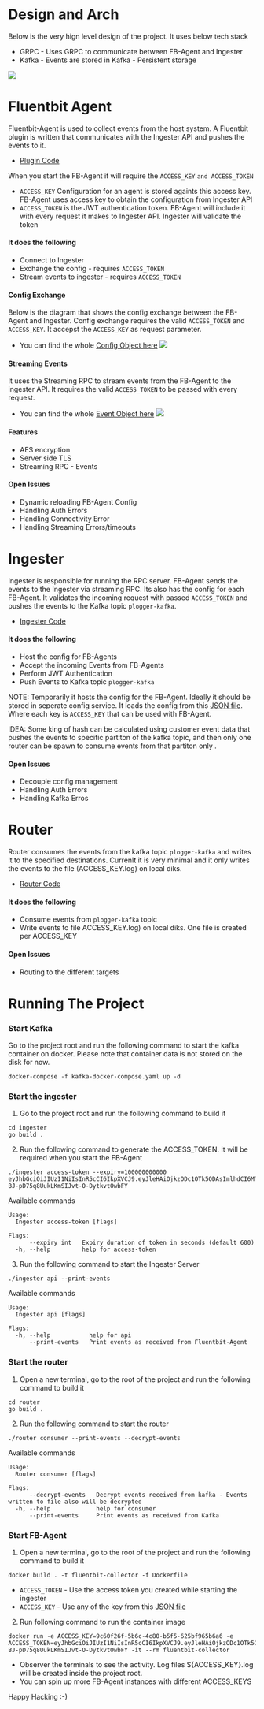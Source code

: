 # Design and Arch
Below is the very hign level design of the project. It uses below tech stack
- GRPC - Uses GRPC to communicate between FB-Agent and  Ingester
- Kafka - Events are stored in Kafka - Persistent storage

![](images/untitled@2x.png)

# Fluentbit Agent
Fluentbit-Agent is used to collect events from the host system. A Fluentbit plugin is written that communicates with the Ingester API and pushes the events to it.  
- [Plugin Code](https://github.ibm.com/Gufran-Baig/fargo-fb-poc/tree/master/fluentbit-collector/plugin)

When you start the FB-Agent it will require the `ACCESS_KEY` `and ACCESS_TOKEN` 
- `ACCESS_KEY` Configuration for an agent is stored againts this access key. FB-Agent uses access key to obtain the configuration from Ingester API 
- `ACCESS_TOKEN` is the JWT authentication token. FB-Agent will include it with every request it makes to Ingester API. Ingester will validate the token

#### It does the following
- Connect to Ingester
- Exchange the config - requires `ACCESS_TOKEN`
- Stream events to ingester - requires `ACCESS_TOKEN`


#### Config Exchange 
Below is the diagram that shows the config exchange between the FB-Agent and Ingester. Config exchange requires the valid `ACCESS_TOKEN` and `ACCESS_KEY`. It accepst the `ACCESS_KEY` as request parameter.
- You can find the whole [Config Object here](https://github.ibm.com/Gufran-Baig/fargo-fb-poc/blob/master/api/api.proto#L21)
![](images/Config%20Exchange%402x.png)


#### Streaming Events 
It uses the Streaming RPC to stream events from the FB-Agent to the ingester API. It requires the valid `ACCESS_TOKEN` to be passed with every request.
- You can find the whole [Event Object here](https://github.ibm.com/Gufran-Baig/fargo-fb-poc/blob/master/api/api.proto#L8)
![](images/Events@2x.png)


#### Features 
- AES encryption
- Server side TLS 
- Streaming RPC - Events 


#### Open Issues
- Dynamic reloading FB-Agent Config 
- Handling Auth Errors
- Handling Connectivity Error
- Handling Streaming Errors/timeouts 

# Ingester
Ingester is responsible for running the RPC server. FB-Agent sends the events to the Ingester via streaming RPC. Its also has the config for each FB-Agent. It validates the incoming request with passed `ACCESS_TOKEN` and pushes the events to the Kafka topic `plogger-kafka`.

- [Ingester Code](https://github.ibm.com/Gufran-Baig/fargo-fb-poc/tree/master/ingester)

#### It does the following 
- Host the config for FB-Agents
- Accept the incoming Events from FB-Agents
- Perform JWT Authentication
- Push Events to Kafka topic `plogger-kafka`

NOTE: Temporarily it hosts the config for the FB-Agent. Ideally it should be stored in seperate config service. It loads the config from this [JSON file](https://github.ibm.com/Gufran-Baig/fargo-fb-poc/blob/master/access-tokens-db.json). Where each key is `ACCESS_KEY` that can be used with FB-Agent.

IDEA: Some king of hash can be calculated using customer event data that pushes the events to specific partiton of the kafka topic, and then only one router can be spawn to consume events from that partiton only .

#### Open Issues
- Decouple config management
- Handling Auth Errors
- Handling Kafka Erros

# Router
Router consumes the events from the kafka topic `plogger-kafka` and writes it to the specified destinations. Currenlt it is very minimal and it only writes the events to the file (ACCESS_KEY.log) on local diks. 

- [Router Code](https://github.ibm.com/Gufran-Baig/fargo-fb-poc/tree/master/router)

#### It does the following 
- Consume events from `plogger-kafka` topic
- Write events to file ACCESS_KEY.log) on local diks. One file is created per ACCESS_KEY

#### Open Issues
- Routing to the different targets

# Running The Project 
### Start Kafka
Go to the project root and run the following command to start the kafka container on docker. Please note that container data is not stored on the disk for now. 
```
docker-compose -f kafka-docker-compose.yaml up -d
```

### Start the ingester
1. Go to the project root and run the following command  to build it
```
cd ingester
go build .
```


2. Run the following command to generate the ACCESS_TOKEN. It will be required when you start the FB-Agent
```
./ingester access-token --expiry=100000000000 
eyJhbGciOiJIUzI1NiIsInR5cCI6IkpXVCJ9.eyJleHAiOjkzODc1OTk5ODAsImlhdCI6MTYyMTMyMDM0OSwicm9sZSI6IiJ9.8Rpy5M2l-BJ-pD75q8UukLKmSIJvt-O-DytkvtOwbFY
```

Available commands 
```
Usage:
  Ingester access-token [flags]

Flags:
      --expiry int   Expiry duration of token in seconds (default 600)
  -h, --help         help for access-token
```


3. Run the following command to start the Ingester Server 
```
./ingester api --print-events 
```

Available commands
```
Usage:
  Ingester api [flags]

Flags:
  -h, --help           help for api
      --print-events   Print events as received from Fluentbit-Agent
```

### Start the router
1. Open a new terminal, go to the root of the project and run the following command to build it
```
cd router
go build .
```

2. Run the following command to start the router 
```
./router consumer --print-events --decrypt-events
```

Available commands
```
Usage:
  Router consumer [flags]

Flags:
      --decrypt-events   Decrypt events received from kafka - Events written to file also will be decrypted
  -h, --help             help for consumer
      --print-events     Print events as received from Kafka
```

### Start FB-Agent
1. Open a new terminal, go to the root of the project and run the following command to build it
```
docker build . -t fluentbit-collector -f Dockerfile
```

- `ACCESS_TOKEN` - Use the access token you created while starting the ingester
- `ACCESS_KEY` - Use any of the key from this [JSON file](https://github.ibm.com/Gufran-Baig/fargo-fb-poc/blob/master/access-tokens-db.json)

2. Run following command to run the container image
```
docker run -e ACCESS_KEY=9c60f26f-5b6c-4c80-b5f5-625bf965b6a6 -e ACCESS_TOKEN=eyJhbGciOiJIUzI1NiIsInR5cCI6IkpXVCJ9.eyJleHAiOjkzODc1OTk5ODAsImlhdCI6MTYyMTMyMDM0OSwicm9sZSI6IiJ9.8Rpy5M2l-BJ-pD75q8UukLKmSIJvt-O-DytkvtOwbFY -it --rm fluentbit-collector
```

- Observer the terminals to see the activity. Log files ${ACCESS_KEY}.log will be created inside the project root.
- You can spin up more FB-Agent instances with different ACCESS_KEYS

Happy Hacking :-)
